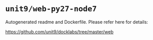 # `unit9/web-py27-node7`

Autogenerated readme and Dockerfile. Please refer here for details:

<https://github.com/unit9/docklabs/tree/master/web>

